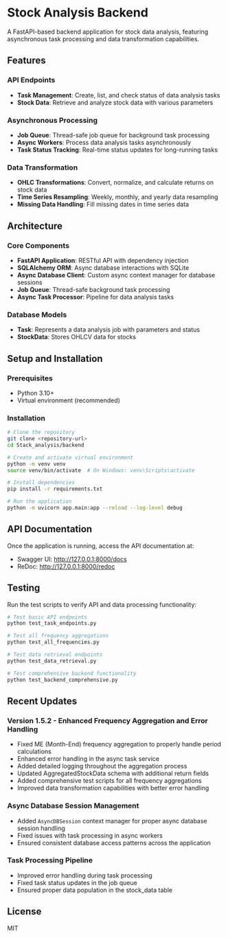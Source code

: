 # Stock Analysis Backend

A FastAPI-based backend application for stock data analysis, featuring asynchronous task processing and data transformation capabilities.

## Features

### API Endpoints
- **Task Management**: Create, list, and check status of data analysis tasks
- **Stock Data**: Retrieve and analyze stock data with various parameters

### Asynchronous Processing
- **Job Queue**: Thread-safe job queue for background task processing
- **Async Workers**: Process data analysis tasks asynchronously
- **Task Status Tracking**: Real-time status updates for long-running tasks

### Data Transformation
- **OHLC Transformations**: Convert, normalize, and calculate returns on stock data
- **Time Series Resampling**: Weekly, monthly, and yearly data resampling
- **Missing Data Handling**: Fill missing dates in time series data

## Architecture

### Core Components
- **FastAPI Application**: RESTful API with dependency injection
- **SQLAlchemy ORM**: Async database interactions with SQLite
- **Async Database Client**: Custom async context manager for database sessions
- **Job Queue**: Thread-safe background task processing
- **Async Task Processor**: Pipeline for data analysis tasks

### Database Models
- **Task**: Represents a data analysis job with parameters and status
- **StockData**: Stores OHLCV data for stocks

## Setup and Installation

### Prerequisites
- Python 3.10+
- Virtual environment (recommended)

### Installation
```bash
# Clone the repository
git clone <repository-url>
cd Stack_analysis/backend

# Create and activate virtual environment
python -m venv venv
source venv/bin/activate  # On Windows: venv\Scripts\activate

# Install dependencies
pip install -r requirements.txt

# Run the application
python -m uvicorn app.main:app --reload --log-level debug
```

## API Documentation

Once the application is running, access the API documentation at:
- Swagger UI: http://127.0.0.1:8000/docs
- ReDoc: http://127.0.0.1:8000/redoc

## Testing

Run the test scripts to verify API and data processing functionality:
```bash
# Test basic API endpoints
python test_task_endpoints.py

# Test all frequency aggregations
python test_all_frequencies.py

# Test data retrieval endpoints
python test_data_retrieval.py

# Test comprehensive backend functionality
python test_backend_comprehensive.py
```

## Recent Updates

### Version 1.5.2 - Enhanced Frequency Aggregation and Error Handling
- Fixed ME (Month-End) frequency aggregation to properly handle period calculations
- Enhanced error handling in the async task service
- Added detailed logging throughout the aggregation process
- Updated AggregatedStockData schema with additional return fields
- Added comprehensive test scripts for all frequency aggregations
- Improved data transformation capabilities with better error handling

### Async Database Session Management
- Added `AsyncDBSession` context manager for proper async database session handling
- Fixed issues with task processing in async workers
- Ensured consistent database access patterns across the application

### Task Processing Pipeline
- Improved error handling during task processing
- Fixed task status updates in the job queue
- Ensured proper data population in the stock_data table

## License

MIT
